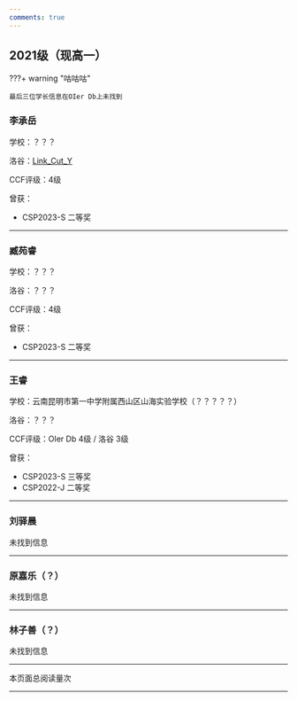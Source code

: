 ```yaml
---
comments: true
---
```


<script languange="JavaScript">
        var password=""
        password=prompt('本页面涉及个人隐私，请输入密码','');
        function custom_close()
        {
            window.opener=null;
            window.open('','_self');
            window.close();        
        }   
        if  (password !='azjs-djh')
            {alert("密码错误")
            
            custom_close();            
            alert("即将返回上一页")
            window.location.href='https://oiermorax.github.io/LZYZ-OI-Wiki/member/emm';
            }
  </script>
  
## 2021级（现高一）

???+ warning "咕咕咕"

    最后三位学长信息在OIer Db上未找到

### 李承岳

学校：？？？

洛谷：[Link_Cut_Y](https://www.luogu.com.cn/user/519384)

CCF评级：4级

曾获：

* CSP2023-S 二等奖

--------

### 臧苑睿

学校：？？？

洛谷：？？？

CCF评级：4级

曾获：

* CSP2023-S 二等奖

--------

### 王睿

学校：云南昆明市第一中学附属西山区山海实验学校（？？？？？）

洛谷：？？？

CCF评级：OIer Db 4级 / 洛谷 3级

曾获：

* CSP2023-S 三等奖
* CSP2022-J 二等奖

--------

### 刘驿晨

未找到信息

--------

### 原嘉乐（？）

未找到信息

--------

### 林子善（？）

未找到信息

------------

<span id="busuanzi_container_page_pv">本页面总阅读量<span id="busuanzi_value_page_pv"></span>次</span>

------------